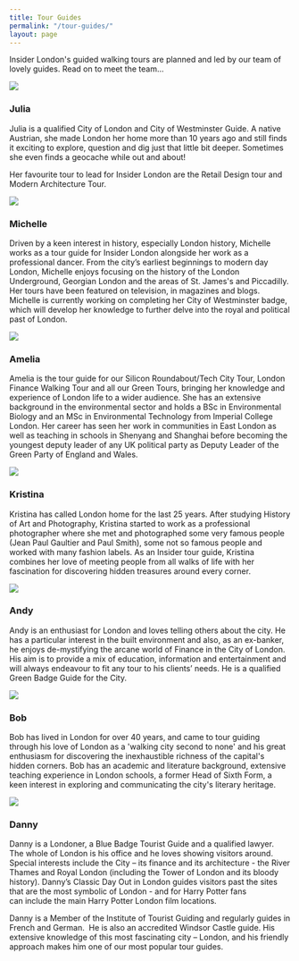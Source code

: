 ```yaml
---
title: Tour Guides
permalink: "/tour-guides/"
layout: page
---
```


Insider London's guided walking tours are planned and led by our team of lovely guides. Read on to meet the team...
<div class="media media--responsive palm-mb-- lap-mb- desk-mb">
  <img src="{{ site.baseurl }}/assets/images/julia-240x240.jpg" class="media__img">
  <div class="media__body">
    <h3>Julia</h3>
    <p>Julia is a qualified City of London and City of Westminster Guide. A native Austrian, she made London her home more than 10 years ago and still finds it exciting to explore, question and dig just that little bit deeper. Sometimes she even finds a geocache while out and about!</p>
    <p>Her favourite tour to lead for Insider London are the Retail Design tour and Modern Architecture Tour.</p>    
  </div>
</div>
<div class="media media--responsive palm-mb-- lap-mb- desk-mb">
  <img src="{{ site.baseurl }}/assets/images/Michelle picture-240x240.jpg" class="media__img">
  <div class="media__body">
    <h3>Michelle</h3>
    <p>Driven by a keen interest in history, especially London history, Michelle works as a tour guide for Insider London alongside her work as a professional dancer. From the city’s earliest beginnings to modern day London, Michelle enjoys focusing on the history of the London Underground, Georgian London and the areas of St. James's and Piccadilly. Her tours have been featured on television, in magazines and blogs. Michelle is currently working on completing her City of Westminster badge, which will develop her knowledge to further delve into the royal and political past of London.</p>
  </div>
</div>
<div class="media media--responsive palm-mb-- lap-mb- desk-mb">
  <img src="{{ site.baseurl }}/assets/images/Amelia-240x240.jpg" class="media__img">
  <div class="media__body">
<h3>Amelia</h3>

<p>Amelia is the tour guide for our Silicon Roundabout/Tech City Tour, London Finance Walking Tour and all our Green Tours, bringing her knowledge and experience of London life to a wider audience. She has an extensive background in the environmental sector and holds a BSc in Environmental Biology and an MSc in Environmental Technology from Imperial College London. Her career has seen her work in communities in East London as well as teaching in schools in Shenyang and Shanghai before becoming the youngest deputy leader of any UK political party as Deputy Leader of the Green Party of England and Wales.</p>
</div>
</div>
<div class="media media--responsive palm-mb-- lap-mb- desk-mb">
  <img src="{{ site.baseurl }}/assets/images/kristina-240x240.jpg" class="media__img">
  <div class="media__body">
<h3>Kristina</h3>

<p>Kristina has called London home for the last 25 years. After studying History of Art and Photography, Kristina started to work as a professional photographer where she met and photographed some very famous people (Jean Paul Gaultier and Paul Smith), some not so famous people and worked with many fashion labels. As an Insider tour guide, Kristina combines her love of meeting people from all walks of life with her fascination for discovering hidden treasures around every corner.</p>
</div>
</div>
<div class="media media--responsive palm-mb-- lap-mb- desk-mb">
  <img src="{{ site.baseurl }}/assets/images/Andy-240x240.jpg" class="media__img">
  <div class="media__body">
<h3>Andy</h3>
<p>Andy is an enthusiast for London and loves telling others about the city. He has a particular interest in the built environment and also, as an ex-banker, he enjoys de-mystifying the arcane world of Finance in the City of London. His aim is to provide a mix of education, information and entertainment and will always endeavour to fit any tour to his clients’ needs. He is a qualified Green Badge Guide for the City.</p>
</div>
</div>

<div class="media media--responsive palm-mb-- lap-mb- desk-mb">
  <img src="{{ site.baseurl }}/assets/images/Bob-240x240.jpg" class="media__img">
  <div class="media__body">
<h3>Bob</h3>
<p>Bob has lived in London for over 40 years, and came to tour guiding through his love of London as a 'walking city second to none' and his great enthusiasm for discovering the inexhaustible richness of the capital's hidden corners. Bob has an academic and literature background, extensive teaching experience in London schools, a former Head of Sixth Form, a keen interest in exploring and communicating the city's literary heritage.</p>
</div>
</div>

<div class="media media--responsive palm-mb-- lap-mb- desk-mb">
  <img src="{{ site.baseurl }}/assets/images/Danny-240x240.jpg" class="media__img">
  <div class="media__body">
  <h3>Danny</h3>
  <p>Danny is a Londoner, a Blue Badge Tourist Guide and a qualified lawyer.  The whole of London is his office and he loves showing visitors around.  Special interests include the City – its finance and its architecture - the River Thames and Royal London (including the Tower of London and its bloody history). Danny’s Classic Day Out in London guides visitors past the sites that are the most symbolic of London - and for Harry Potter fans can include the main Harry Potter London film locations.</p>
  <p>Danny is a Member of the Institute of Tourist Guiding and regularly guides in French and German.  He is also an accredited Windsor Castle guide. His extensive knowledge of this most fascinating city – London, and his friendly approach makes him one of our most popular tour guides. </p>
  </div>
</div>
